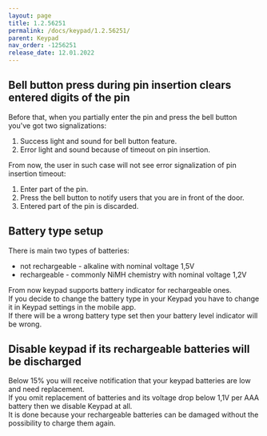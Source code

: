 ```yaml
---
layout: page
title: 1.2.56251
permalink: /docs/keypad/1.2.56251/
parent: Keypad
nav_order: -1256251
release_date: 12.01.2022
---
```


## Bell button press during pin insertion clears entered digits of the pin
Before that, when you partially enter the pin and press the bell button you've got two signalizations:
1. Success light and sound for bell button feature.
2. Error light and sound because of timeout on pin insertion.
 
From now, the user in such case will not see error signalization of pin insertion timeout:
 
1. Enter part of the pin.
2. Press the bell button to notify users that you are in front of the door.
3. Entered part of the pin is discarded.

## Battery type setup
There is main two types of batteries:
- not rechargeable - alkaline with nominal voltage 1,5V
- rechargeable - commonly NiMH chemistry with nominal voltage 1,2V

From now keypad supports battery indicator for rechargeable ones.\
If you decide to change the battery type in your Keypad you have to change it in Keypad settings in the mobile app.\
If there will be a wrong battery type set then your battery level indicator will be wrong.

## Disable keypad if its rechargeable batteries will be discharged
Below 15% you will receive notification that your keypad batteries are low and need replacement.\
If you omit replacement of batteries and its voltage drop below 1,1V per AAA battery then we disable Keypad at all.\
It is done because your rechargeable batteries can be damaged without the possibility to charge them again.